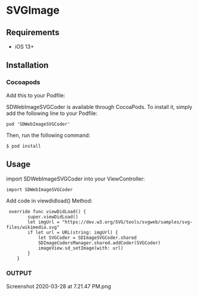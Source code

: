 # SVGImage
## Requirements
  - iOS 13+

## Installation
### Cocoapods

Add this to your Podfile:

SDWebImageSVGCoder is available through CocoaPods. To install it, simply add the following line to your Podfile:

```
pod 'SDWebImageSVGCoder'
```

Then, run the following command:

```
$ pod install
```

## Usage
import SDWebImageSVGCoder into your ViewController:

```
import SDWebImageSVGCoder
```

Add code in viewdidload() Method:


```
 override func viewDidLoad() {
        super.viewDidLoad()
        let imgUrl = "https://dev.w3.org/SVG/tools/svgweb/samples/svg-files/wikimedia.svg"
        if let url = URL(string: imgUrl) {
            let SVGCoder = SDImageSVGCoder.shared
            SDImageCodersManager.shared.addCoder(SVGCoder)
            imageView.sd_setImage(with: url)
        }
    }
 ```

### OUTPUT

Screenshot 2020-03-28 at 7.21.47 PM.png
